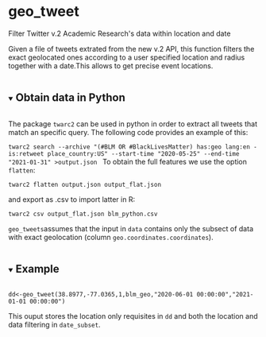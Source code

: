 # geo_tweet
Filter Twitter v.2 Academic Research's data within location and date

Given a file of tweets extrated from the new v.2 API, this function filters the exact geolocated ones according to a user specified location and radius together with a date.This allows to get precise event locations.


<details open="open">
  <summary><h2 style="display: inline-block">Obtain data in Python </h2></summary>

The package `twarc2` can be used in python in order to extract all tweets that match an specific query. The following code provides an example of this:

`twarc2 search --archive "(#BLM OR #BlackLivesMatter) has:geo lang:en -is:retweet place_country:US" --start-time "2020-05-25" --end-time "2021-01-31" >output.json
`
To obtain the full features we use the option `flatten`:

`twarc2 flatten output.json output_flat.json`

and export as .csv to import latter in R:

`twarc2 csv output_flat.json blm_python.csv`

`geo_tweets`assumes that the input in `data` contains only the subsect of data with exact geolocation (column `geo.coordinates.coordinates`). 

<details open="open">
  <summary><h2 style="display: inline-block">Example </h2></summary>

`dd<-geo_tweet(38.8977,-77.0365,1,blm_geo,"2020-06-01 00:00:00","2021-01-01 00:00:00")`

This ouput stores the location only requisites in `dd` and both the location and data filtering in `date_subset`. 





